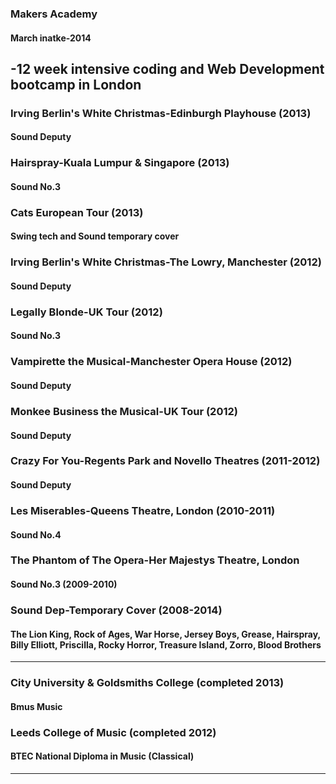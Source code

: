 ### Makers Academy
#### March inatke-2014

 -12 week intensive coding and Web Development bootcamp in London
--------------------------------------------------------------------
 
### Irving Berlin's White Christmas-Edinburgh Playhouse (2013)
#### Sound Deputy

### Hairspray-Kuala Lumpur & Singapore (2013)
#### Sound No.3

### Cats European Tour (2013)
#### Swing tech and Sound temporary cover

### Irving Berlin's White Christmas-The Lowry, Manchester (2012)
#### Sound Deputy

### Legally Blonde-UK Tour (2012)
#### Sound No.3 

### Vampirette the Musical-Manchester Opera House (2012)
#### Sound Deputy

### Monkee Business the Musical-UK Tour (2012)
#### Sound Deputy

### Crazy For You-Regents Park and Novello Theatres (2011-2012)
#### Sound Deputy

### Les Miserables-Queens Theatre, London (2010-2011)
#### Sound No.4

### The Phantom of The Opera-Her Majestys Theatre, London
#### Sound No.3 (2009-2010)

### Sound Dep-Temporary Cover (2008-2014)
#### The Lion King, Rock of Ages, War Horse, Jersey Boys, Grease, Hairspray, Billy Elliott, Priscilla, Rocky Horror, Treasure Island, Zorro, Blood Brothers


-------------------------------------------------------------
### City University & Goldsmiths College (completed 2013)
#### Bmus Music

### Leeds College of Music (completed 2012)
#### BTEC National Diploma in Music (Classical)

-------------------------------------------------------------
